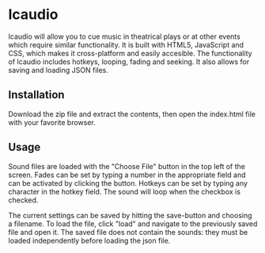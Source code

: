 # Icaudio
Icaudio will allow you to cue music in theatrical plays or at other events which require similar functionality. It is built with HTML5, JavaScript and CSS, which makes it cross-platform and easily accesible. The functionality of Icaudio includes hotkeys, looping, fading and seeking. It also allows for saving and loading JSON files.

## Installation
Download the zip file and extract the contents, then open the index.html file with your favorite browser.

## Usage
Sound files are loaded with the "Choose File" button in the top left of the screen.
Fades can be set by typing a number in the appropriate field and can be activated by clicking the button.
Hotkeys can be set by typing any character in the hotkey field.
The sound will loop when the checkbox is checked.

The current settings can be saved by hitting the save-button and choosing a filename.
To load the file, click "load" and navigate to the previously saved file and open it.
The saved file does not contain the sounds: they must be loaded independently before loading the json file.
